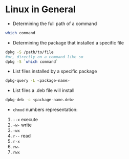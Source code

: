 # Linux in General 

- Determining the full path of a command

```bash
which command
```

- Determining the package that installed a specific file

```bash
dpkg -S /path/to/file
#or, directly on a command like so
dpkg -S `which command`
```

- List files installed by a specific package

```bash
dpkg-query -L <package-name>
```

- List files a .deb file will install

```bash
dpkg-deb -c <package-name.deb>
```

- `chmod` numbers representation:

1. `--x` execute
2. `-w-` write
3. `-wx`
4. `r--` read
5. `r-x`
6. `rw-`
7. `rwx`

